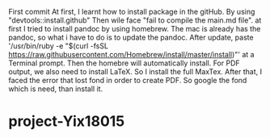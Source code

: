 First commit
At first, I learnt how to install package in the gitHub. By using "devtools::install.github"
Then wile face "fail to compile the main.md file". at first I tried to install pandoc by using homebrew. The mac is already has the pandoc, so what i have to do is to update the pandoc. After update, paste '/usr/bin/ruby -e "$(curl -fsSL https://raw.githubusercontent.com/Homebrew/install/master/install)"' at a Terminal prompt. Then the homebre will automatically install. 
For PDF output, we also need to install LaTeX. So I install the full MaxTex. 
After that, I faced the error that lost fond in order to create PDF. So google the fond which is need, than install it. 




# project-Yix18015
